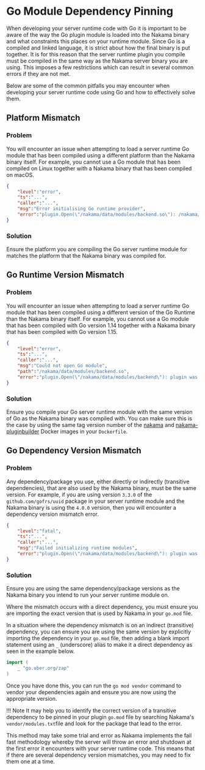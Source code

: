 # Go Module Dependency Pinning

When developing your server runtime code with Go it is important to be aware of the way the Go plugin module is loaded into the Nakama binary and what constraints this places on your runtime module. Since Go is a compiled and linked language, it is strict about how the final binary is put together. It is for this reason that the server runtime plugin you compile must be compiled in the same way as the Nakama server binary you are using. This imposes a few restrictions which can result in several common errors if they are not met.

Below are some of the common pitfalls you may encounter when developing your server runtime code using Go and how to effectively solve them.

## Platform Mismatch

### Problem

You will encounter an issue when attempting to load a server runtime Go module that has been compiled using a different platform than the Nakama binary itself.
For example, you cannot use a Go module that has been compiled on Linux together with a Nakama binary that has been compiled on macOS.

```json
{
	"level":"error",
	"ts":"...",
	"caller":"...",
	"msg":"Error initialising Go runtime provider",
	"error":"plugin.Open(\"/nakama/data/modules/backend.so\"): /nakama/data/modules/backend.so: invalid ELF header"
}
```

### Solution

Ensure the platform you are compiling the Go server runtime module for matches the platform that the Nakama binary was compiled for.

## Go Runtime Version Mismatch

### Problem

You will encounter an issue when attempting to load a server runtime Go module that has been compiled using a different version of the Go Runtime than the Nakama binary itself.
For example, you cannot use a Go module that has been compiled with Go version 1.14 together with a Nakama binary that has been compiled with Go version 1.15.


```json
{
	"level":"error",
	"ts":"...",
	"caller":"...",
	"msg":"Could not open Go module",
	"path":"/nakama/data/modules/backend.so",
	"error":"plugin.Open(\"/nakama/data/modules/backend\"): plugin was built with a different version of package runtime/internal/sys"
}
```

### Solution

Ensure you compile your Go server runtime module with the same version of Go as the Nakama binary was compiled with. You can make sure this is the case by using the same tag version number of the [nakama](https://hub.docker.com/r/heroiclabs/nakama) and [nakama-pluginbuilder](https://hub.docker.com/r/heroiclabs/nakama-pluginbuilder) Docker images in your `Dockerfile`.

## Go Dependency Version Mismatch

### Problem

Any dependency/package you use, either directly or indirectly (transitive dependencies), that are also used by the Nakama binary, must be the same version. For example, if you are using version `3.3.0` of the `github.com/gofrs/uuid` package in your server runtime module and the Nakama binary is using the `4.0.0` version, then you will encounter a dependency version mismatch error.

```json
{
	"level":"fatal",
	"ts":"...",
	"caller":"...",
	"msg":"Failed initializing runtime modules",
	"error":"plugin.Open(\"/nakama/data/modules/backend\"): plugin was built with a different version of package go.uber.org/zap/buffer"
}
```

### Solution

Ensure you are using the same dependency/package versions as the Nakama binary you intend to run your server runtime module on.

Where the mismatch occurs with a direct dependency, you must ensure you are importing the exact version that is used by Nakama in your `go.mod` file.

In a situation where the dependency mismatch is on an indirect (transitive) dependency, you can ensure you are using the same version by explicitly importing the dependency in your `go.mod` file, then adding a blank import statement using an `_` (underscore) alias to make it a direct dependency as seen in the example below.

```go
import (
	_ "go.uber.org/zap"
)
```

Once you have done this, you can run the `go mod vendor` command to vendor your dependencies again and ensure you are now using the appropriate version.

!!! Note
    It may help you to identify the correct version of a transitive dependency to be pinned in your plugin `go.mod` file by searching Nakama's `vendor/modules.txt`file and look for the package that lead to the error.

This method may take some trial and error as Nakama implements the fail fast methodology whereby the server will throw an error and shutdown at the first error it encounters with your server runtime code. This means that if there are several dependency version mismatches, you may need to fix them one at a time.
